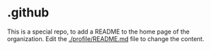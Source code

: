 # .github
This is a special repo, to add a README to the home page of the organization. Edit the [./profile/README.md](./profile/README.md) file to change the content.
